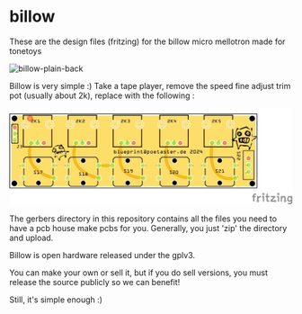 # billow
These are the design files (fritzing) for the billow micro mellotron made for tonetoys

![billow-plain-back](https://github.com/user-attachments/assets/89c3bfaf-ced3-488a-a642-b6b88f00a83c)


Billow is very simple :) Take a tape player, remove the speed fine adjust trim pot (usually about 2k), replace with the following :

![billow pcb](billow.01_pcb.jpg)

The gerbers directory in this repository contains all the files you need to have a pcb house make pcbs for you. Generally, you just 'zip' the directory and upload.

Billow is open hardware released under the gplv3. 

You can make your own or sell it, but if you do sell versions, you must release the source publicly so we can benefit!

Still, it's simple enough :)
